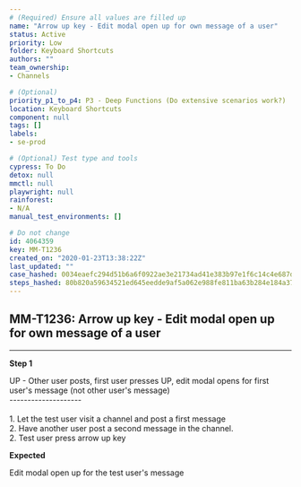 ```yaml
---
# (Required) Ensure all values are filled up
name: "Arrow up key - Edit modal open up for own message of a user"
status: Active
priority: Low
folder: Keyboard Shortcuts
authors: ""
team_ownership: 
- Channels

# (Optional)
priority_p1_to_p4: P3 - Deep Functions (Do extensive scenarios work?)
location: Keyboard Shortcuts
component: null
tags: []
labels: 
- se-prod

# (Optional) Test type and tools
cypress: To Do
detox: null
mmctl: null
playwright: null
rainforest: 
- N/A
manual_test_environments: []

# Do not change
id: 4064359
key: MM-T1236
created_on: "2020-01-23T13:38:22Z"
last_updated: ""
case_hashed: 0034eaefc294d51b6a6f0922ae3e21734ad41e383b97e1f6c14c4e687de93faab694098b1af5df44864f1d79c6ce4c92
steps_hashed: 80b820a59634521ed645eedde9af5a062e988fe811ba63b284e184a37bf24cf47e596f9fac1af551d8d69205ad2b5c01
---
```


<!-- (Auto-generated) Based on frontmatter's "key" and "name" -->

## MM-T1236: Arrow up key - Edit modal open up for own message of a user

---

**Step 1**

UP - Other user posts, first user presses UP, edit modal opens for first user's message (not other user's message)\
\--------------------\
\
1\. Let the test user visit a channel and post a first message\
2\. Have another user post a second message in the channel.\
2\. Test user press arrow up key

**Expected**

Edit modal open up for the test user's message
